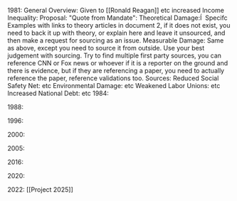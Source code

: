 
1981:
	General Overview:
		Given to [[Ronald Reagan]]
		etc
	increased Income Inequality: 
		Proposal:
		"Quote from Mandate":
		Theoretical Damage:Í 
			Specifc Examples with links to theory articles in document 2, if it does not exist, you need to back it up with theory, or explain here and leave it unsourced, and then make a request for sourcing as an issue.
		Measurable Damage:
			Same as above, except you need to source it from outside. Use your best judgement with sourcing. Try to find multiple first party sources, you can reference  CNN or Fox news or whoever if it is a reporter on the ground and there is evidence, but if they are referencing a paper, you need to actually reference the paper, reference validations too. 
		Sources:
	Reduced Social Safety Net: 
		etc
	Environmental Damage: 
		etc
	Weakened Labor Unions:
		etc
	Increased National Debt:
		etc
1984:
	
1988:
	
1996:
	
2000:

2005:

2016:

2020:

2022: [[Project 2025]]
	
